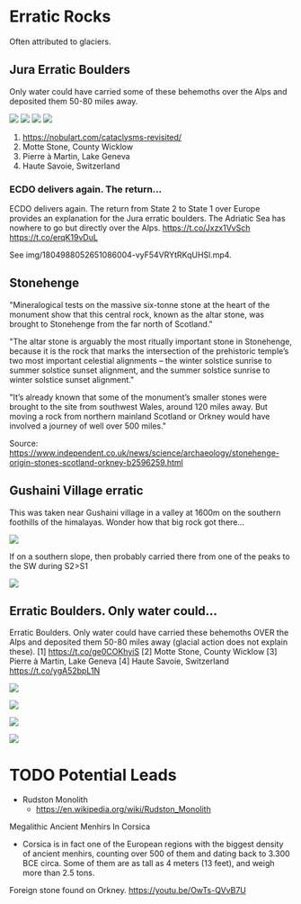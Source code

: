 # Erratic Rocks

Often attributed to glaciers.

## Jura Erratic Boulders

Only water could have carried some of these behemoths over the Alps and deposited them 50-80 miles away.

![](img/jura1.jpg)
![](img/jura2.jpg)
![](img/jura3.jpg)
![](img/jura4.jpg)

1. https://nobulart.com/cataclysms-revisited/
2. Motte Stone, County Wicklow
3. Pierre à Martin, Lake Geneva
4. Haute Savoie, Switzerland

### ECDO delivers again. The return...

ECDO delivers again. The return from State 2 to State 1 over Europe provides an explanation for the Jura erratic boulders. The Adriatic Sea has nowhere to go but directly over the Alps. https://t.co/Jxzx1VvSch https://t.co/erqK19vDuL

See img/1804988052651086004-vyF54VRYtRKqUHSl.mp4.

## Stonehenge

"Mineralogical tests on the massive six-tonne stone at the heart of the monument show that this central rock, known as the altar stone, was brought to Stonehenge from the far north of Scotland."

"The altar stone is arguably the most ritually important stone in Stonehenge, because it is the rock that marks the intersection of the prehistoric temple’s two most important celestial alignments – the winter solstice sunrise to summer solstice sunset alignment, and the summer solstice sunrise to winter solstice sunset alignment."

"It’s already known that some of the monument’s smaller stones were brought to the site from southwest Wales, around 120 miles away. But moving a rock from northern mainland Scotland or Orkney would have involved a journey of well over 500 miles."

Source: https://www.independent.co.uk/news/science/archaeology/stonehenge-origin-stones-scotland-orkney-b2596259.html

## Gushaini Village erratic

This was taken near Gushaini village in a valley at 1600m on the southern foothills of the himalayas. Wonder how that big rock got there...

![](img/gushaini.jpg)

If on a southern slope, then probably carried there from one of the peaks to the SW during S2>S1

![](img/gushaini2.jpg)

## Erratic Boulders. Only water could...

Erratic Boulders. Only water could have carried these behemoths OVER the Alps and deposited them 50-80 miles away (glacial action does not explain these). [1] https://t.co/ge0COKhyiS [2] Motte Stone, County Wicklow [3] Pierre à Martin, Lake Geneva [4] Haute Savoie, Switzerland https://t.co/ygA52bpL1N

![](img/1804942708898988081-GQxxWRfWkAAtCM9.png)

![](img/1804942708898988081-GQxxaDGXAAALlFV.jpg)

![](img/1804942708898988081-GQxxa3jWUAMJXa5.jpg)

![](img/1804942708898988081-GQxxbpbWAAEses5.jpg)

# TODO Potential Leads

- Rudston Monolith
	- https://en.wikipedia.org/wiki/Rudston_Monolith

Megalithic Ancient Menhirs In Corsica
- Corsica is in fact one of the European regions with the biggest density of ancient menhirs, counting over 500 of them and dating back to 3.300 BCE circa.
Some of them are as tall as 4 meters (13 feet), and weigh more than 2.5 tons.

Foreign stone found on Orkney.
https://youtu.be/OwTs-QVvB7U
